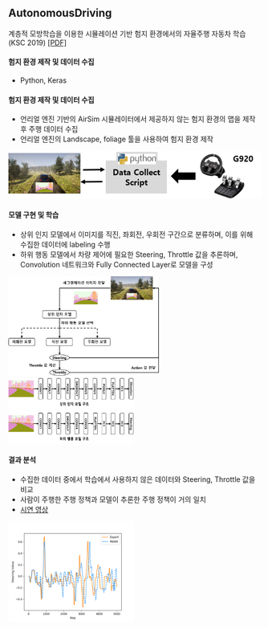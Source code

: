 ## AutonomousDriving
계층적 모방학습을 이용한 시뮬레이션 기반 험지 환경에서의 자율주행 자동차 학습 (KSC 2019) <a href="https://cilab.gist.ac.kr/hp/wp-content/uploads/publications/domestic_conference/2019/ksc_dhpark.pdf">[PDF]</a>

#### 험지 환경 제작 및 데이터 수집
- Python, Keras

#### 험지 환경 제작 및 데이터 수집
- 언리얼 엔진 기반의 AirSim 시뮬레이터에서 제공하지 않는 험지 환경의 맵을 제작 후 주행 데이터 수집
- 언리얼 엔진의 Landscape, foliage 툴을 사용하여 험지 환경 제작
<img src="./assets/1.png">

#### 모델 구현 및 학습
- 상위 인지 모델에서 이미지를 직진, 좌회전, 우회전 구간으로 분류하며, 이를 위해 수집한 데이터에 labeling 수행
- 하위 행동 모델에서 차량 제어에 필요한 Steering, Throttle 값을 추론하며, Convolution 네트워크와 Fully Connected Layer로 모델을 구성

<p float="left">
<img src="./assets/2.png" width=300 height=200 />
<img src="./assets/3.png" width=250 height=130 >
</p>

#### 결과 분석
- 수집한 데이터 중에서 학습에서 사용하지 않은 데이터와 Steering, Throttle 값을 비교
- 사람이 주행한 주행 정책과 모델이 추론한 주행 정책이 거의 일치
- <a href="https://youtu.be/RNCdDFeXFdc">시연 영상</a>
<img src="./assets/4.png" width=250 height=200 />
